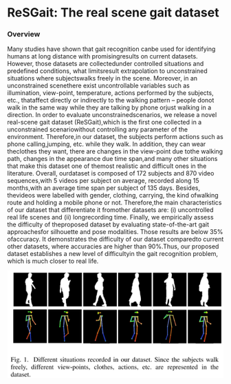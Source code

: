 # ReSGait: The real scene gait dataset

### Overview
Many  studies  have  shown  that  gait  recognition  canbe  used  for  identifying  humans  at  long  distance  with  promisingresults on current datasets. However, those datasets are collectedunder controlled situations and predefined conditions, what limitsresult  extrapolation  to  unconstrained  situations  where  subjectswalks  freely  in  the  scene.  Moreover,  in  an  unconstrained  scenethere  exist  uncontrollable  variables  such  as  illumination,  view-point, temperature, actions performed by the subjects, etc., thataffect  directly  or  indirectly  to  the  walking  pattern  –  people  donot  walk  in  the  same  way  while  they  are  talking  by  phone  orjust  walking  in  a  direction.  In  order  to  evaluate  unconstrainedscenarios,  we  release  a  novel  real-scene  gait  dataset  (ReSGait),which  is  the  first  one  collected  in  a  unconstrained  scenariowithout controlling any parameter of the environment. Therefore,in our dataset, the subjects perform actions such as phone calling,jumping,  etc.  while  they  walk.  In  addition,  they  can  wear  theclothes  they  want,  there  are  changes  in  the  view-point  due  tothe  walking  path,  changes  in  the  appearance  due  time  span,and  many  other  situations  that  make  this  dataset  one  of  themost  realistic  and  difficult  ones  in  the  literature.  Overall,  ourdataset  is  composed  of  172  subjects  and  870  video  sequences,with 5 videos per subject on average, recorded along 15 months,with an average time span per subject of 135 days. Besides, thevideos were labelled with gender, clothing, carrying, the kind ofwalking  route  and  holding  a  mobile  phone  or  not.  Therefore,the main characteristics of our dataset that differentiate it fromother  datasets  are:  (i)  uncontrolled  real  life  scenes  and  (ii)  longrecording time. Finally, we empirically assess the difficulty of theproposed  dataset  by  evaluating  state-of-the-art  gait  approachesfor silhouette and pose modalities. Those results are below 35% ofaccuracy. It demonstrates the difficulty of our dataset comparedto current other datasets, where accuracies are higher than 90%.Thus,  our  proposed  dataset  establishes  a  new  level  of  difficultyin the gait recognition problem, which is much closer to real life.

![dataset image](./image/image1.png)